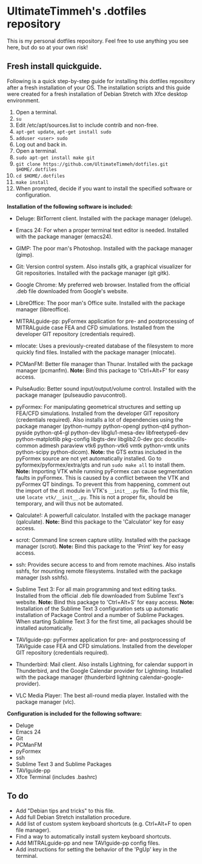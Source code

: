 # UltimateTimmeh's .dotfiles repository

This is my personal dotfiles repository. Feel free to use anything you see
here, but do so at your own risk!

## Fresh install quickguide.

Following is a quick step-by-step guide for installing this dotfiles
repository after a fresh installation of your OS. The installation scripts and
this guide were created for a fresh installation of Debian Stretch with Xfce
desktop environment.

1. Open a terminal.
1. `su`
1. Edit /etc/apt/sources.list to include contrib and non-free.
1. `apt-get update`, `apt-get install sudo`
1. `adduser <user> sudo`
1. Log out and back in.
1. Open a terminal.
1. `sudo apt-get install make git`
1. `git clone https://github.com/UltimateTimmeh/dotfiles.git $HOME/.dotfiles`
1. `cd $HOME/.dotfiles`
1. `make install`
1. When prompted, decide if you want to install the specified software or
   configuration.

**Installation of the following software is included:**

- Deluge: BitTorrent client. Installed with the package manager (deluge).

- Emacs 24: For when a proper terminal text editor is needed. Installed with
  the package manager (emacs24).

- GIMP: The poor man's Photoshop. Installed with the package manager (gimp).

- Git: Version control system. Also installs gitk, a graphical visualizer for
  Git repositories. Installed with the package manager (git gitk).

- Google Chrome: My preferred web browser. Installed from the official .deb
  file downloaded from Google's website.

- LibreOffice: The poor man's Office suite. Installed with the package
  manager (libreoffice).

- MITRALguide-pp: pyFormex application for pre- and postprocessing of
  MITRALguide case FEA and CFD simulations. Installed from the developer GIT
  repository (credentials required).

- mlocate: Uses a previously-created database of the filesystem to more quickly
  find files. Installed with the package manager (mlocate).

- PCManFM: Better file manager than Thunar. Installed with the package manager
  (pcmanfm). **Note:** Bind this package to 'Ctrl+Alt+F' for easy access.

- PulseAudio: Better sound input/output/volume control. Installed with the
  package manager (pulseaudio pavucontrol).

- pyFormex: For manipulating geometrical structures and setting up FEA/CFD
  simulations. Installed from the developer GIT repository (credentials
  required). Also installs a lot of dependencies using the package manager
  (python-numpy python-opengl python-qt4 python-pyside python-qt4-gl python-dev
  libglu1-mesa-dev libfreetype6-dev python-matplotlib pkg-config libgts-dev
  libglib2.0-dev gcc docutils-common admesh paraview vtk6 python-vtk6 vmtk
  python-vmtk units python-scipy python-dicom). **Note:** the GTS extras
  included in the pyFormex source are not yet automatically installed. Go to
  pyformex/pyformex/extra/gts and run `sudo make all` to install them.
  **Note:** Importing VTK while running pyFormex can cause segmentation faults
  in pyFormex. This is caused by a conflict between the VTK and pyFormex QT
  bindings. To prevent this from happening, comment out the import of the `dl`
  module in VTK's `__init__.py` file. To find this file, use
  `locate vtk/__init__.py`. This is not a proper fix, should be temporary, and
  will thus not be automated.

- Qalculate!: A powerfull calculator. Installed with the package manager
  (qalculate). **Note:** Bind this package to the 'Calculator' key for easy
  access.

- scrot: Command line screen capture utility. Installed with the package
  manager (scrot). **Note:** Bind this package to the 'Print' key for easy
  access.

- ssh: Provides secure access to and from remote machines. Also installs sshfs,
  for mounting remote filesystems. Installed with the package manager (ssh
  sshfs).

- Sublime Text 3: For all main programming and text editing tasks.
  Installed from the official .deb file downloaded from Sublime Text's website.
  **Note:** Bind this package to 'Ctrl+Alt+S' for easy access. **Note:**
  Installation of the Sublime Text 3 configuration sets up automatic
  installation of Package Control and a number of Sublime Packages. When
  starting Sublime Text 3 for the first time, all packages should be installed
  automatically.

- TAVIguide-pp: pyFormex application for pre- and postprocessing of TAVIguide
  case FEA and CFD simulations. Installed from the developer GIT repository
  (credentials required).

- Thunderbird: Mail client. Also installs Lightning, for calendar support in
  Thunderbird, and the Google Calendar provider for Lightning. Installed with
  the package manager (thunderbird lightning calendar-google-provider).

- VLC Media Player: The best all-round media player. Installed with the package
  manager (vlc).

**Configuration is included for the following software:**

- Deluge
- Emacs 24
- Git
- PCManFM
- pyFormex
- ssh
- Sublime Text 3 and Sublime Packages
- TAVIguide-pp
- Xfce Terminal (includes .bashrc)

## To do

- Add "Debian tips and tricks" to this file.
- Add full Debian Stretch installation procedure.
- Add list of custom system keyboard shortcuts (e.g. Ctrl+Alt+F to open file
  manager).
- Find a way to automatically install system keyboard shortcuts.
- Add MITRALguide-pp and new TAVIguide-pp config files.
- Add instructions for setting the behavior of the 'PgUp' key in the terminal.
